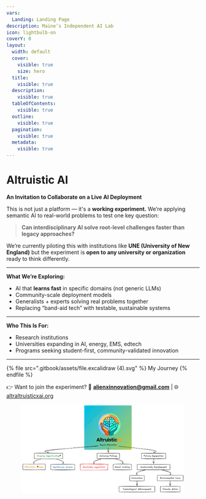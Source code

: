 ```yaml
---
vars:
  Landing: Landing Page
description: Maine’s Independent AI Lab
icon: lightbulb-on
coverY: 0
layout:
  width: default
  cover:
    visible: true
    size: hero
  title:
    visible: true
  description:
    visible: true
  tableOfContents:
    visible: true
  outline:
    visible: true
  pagination:
    visible: true
  metadata:
    visible: true
---
```


# Altruistic AI

**An Invitation to Collaborate on a Live AI Deployment**

This is not just a platform — it's a **working experiment.** We’re applying semantic AI to real-world problems to test one key question:

> **Can interdisciplinary AI solve root-level challenges faster than legacy approaches?**

We’re currently piloting this with institutions like **UNE (University of New England)** but the experiment is **open to any university or organization** ready to think differently.

***

**What We’re Exploring:**

* AI that **learns fast** in specific domains (not generic LLMs)
* Community-scale deployment models
* Generalists + experts solving real problems together
* Replacing “band-aid tech” with testable, sustainable systems

***

**Who This Is For:**

* Research institutions
* Universities expanding in AI, energy, EMS, edtech
* Programs seeking student-first, community-validated innovation

***

{% file src=".gitbook/assets/file.excalidraw (4).svg" %}
My Journey
{% endfile %}

👉 Want to join the experiment? 📩 **alienxinnovation@gmail.com** | 🌐 [altraltruisticxai.org](https://altraltruisticxai.org)

<div data-full-width="true"><figure><img src=".gitbook/assets/image.png" alt=""><figcaption></figcaption></figure></div>
